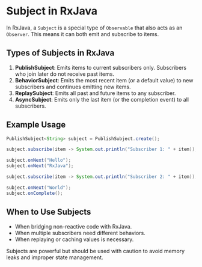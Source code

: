# Subject in RxJava

In RxJava, a `Subject` is a special type of `Observable` that also acts as an `Observer`. This means it can both emit and subscribe to items.

## Types of Subjects in RxJava

1. **PublishSubject**: Emits items to current subscribers only. Subscribers who join later do not receive past items.
2. **BehaviorSubject**: Emits the most recent item (or a default value) to new subscribers and continues emitting new items.
3. **ReplaySubject**: Emits all past and future items to any subscriber.
4. **AsyncSubject**: Emits only the last item (or the completion event) to all subscribers.

## Example Usage

```java
PublishSubject<String> subject = PublishSubject.create();

subject.subscribe(item -> System.out.println("Subscriber 1: " + item));

subject.onNext("Hello");
subject.onNext("RxJava");

subject.subscribe(item -> System.out.println("Subscriber 2: " + item));

subject.onNext("World");
subject.onComplete();
```

## When to Use Subjects
- When bridging non-reactive code with RxJava.
- When multiple subscribers need different behaviors.
- When replaying or caching values is necessary.

Subjects are powerful but should be used with caution to avoid memory leaks and improper state management.
